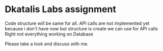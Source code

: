 # Dkatalis Labs assignment
Code structure will be same for all.
API calls are not implemented yet because i don't have now but structure is create we can use for API calls
Right not everything working on Database

Please take a look and discuss with me.
